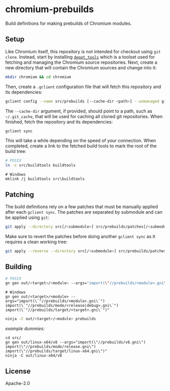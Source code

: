 # chromium-prebuilds

Build definitions for making prebuilds of Chromium modules.

## Setup

Like Chromium itself, this repository is not intended for checkout using `git clone`. Instead, start by installing [`depot_tools`](https://commondatastorage.googleapis.com/chrome-infra-docs/flat/depot_tools/docs/html/depot_tools_tutorial.html#_setting_up) which is a toolset used for fetching and managing the Chromium source repositories. Next, create a new directory that will contain the Chromium sources and change into it:

```sh
mkdir chromium && cd chromium
```

Then, create a `.gclient` configuration file that will fetch this repository and its dependencies:

```sh
gclient config --name src/prebuilds [--cache-dir <path>] --unmanaged git@github.com:holepunchto/chromium-prebuilds.git
```

The `--cache-dir` argument, if provided, should point to a path, such as `~/.git_cache`, that will be used for caching all cloned git repositories. When finished, fetch the repository and its dependencies:

```sh
gclient sync
```

This will take a while depending on the speed of your connection. When completed, create a link to the fetched build tools to mark the root of the build tree:

```sh
# POSIX
ln -s src/buildtools buildtools
```

```pwsh
# Windows
mklink /j buildtools src\buildtools
```

## Patching

The build definitions rely on a few patches that must be manually applied after each `gclient sync`. The patches are separated by submodule and can be applied using `git`:

```sh
git apply --directory src[/<submodule>] src/prebuilds/patches[/<submodule>]/*.patch
```

Make sure to revert the patches before doing another `gclient sync` as it requires a clean working tree:

```sh
git apply --reverse --directory src[/<submodule>] src/prebuilds/patches[/<submodule>]/*.patch
```

## Building

```sh
# POSIX
gn gen out/<target>/<module> --args="import(\"//prebuilds/<module>.gni\") import(\"//prebuilds/mode/<release|debug>.gni\") import(\"//prebuilds/target/<target>.gni\")"
```

```pwsh
# Windows
gn gen out/<target>/<module> --args="import(\`"//prebuilds/<module>.gni\`") import(\`"//prebuilds/mode/<release|debug>.gni\`") import(\`"//prebuilds/target/<target>.gni\`")"
```

```sh
ninja -C out/<target>/<module> prebuilds
```

_example dummies:_
```
cd src/
gn gen out/linux-x64/v8 --args="import(\"//prebuilds/v8.gni\") import(\"//prebuilds/mode/release.gni\") import(\"//prebuilds/target/linux-x64.gni\")"
ninja -C out/linux-x64/v8
```

## License

Apache-2.0
